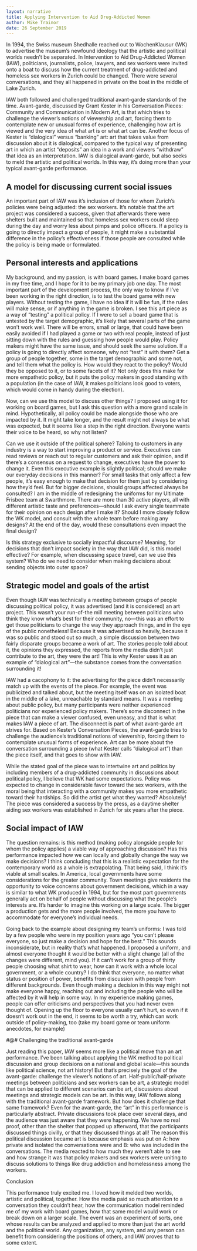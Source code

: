 ```yaml
---
layout: narrative
title: Applying Intervention to Aid Drug-Addicted Women
author: Mike Trainor
date: 26 September 2019
---
```


In 1994, the Swiss museum Shedhalle reached out to WochenKlausur (WK) to advertise the museum’s newfound ideology that the artistic and political worlds needn’t be separated.  In Intervention to Aid Drug-Addicted Women (IAW), politicians, journalists, police, lawyers, and sex workers were invited onto a boat to discuss how the current treatment of drug-addicted and homeless sex workers in Zurich could be changed.  There were several conversations, and they all happened in private on the boat in the middle of Lake Zurich.

IAW both followed and challenged traditional avant-garde standards of the time.  Avant-garde, discussed by Grant Kester in his Conversation Pieces: Community and Communication in Modern Art, is that which tries to challenge the viewer’s notions of viewership and art, forcing them to contemplate new or unusual forms of experience, challenging how art is viewed and the very idea of what art is or what art can be.  Another focus of Kester is “dialogical” versus “banking” art: art that takes value from discussion about it is dialogical, compared to the typical way of presenting art in which an artist “deposits” an idea in a work and viewers “withdraw” that idea as an interpretation.  IAW is dialogical avant-garde, but also seeks to meld the artistic and political worlds.  In this way, it’s doing more than your typical avant-garde performance.

## A model for discussing current social issues

An important part of IAW was it’s inclusion of those for whom Zurich’s policies were being adjusted: the sex workers.  It’s notable that the art project was considered a success, given that afterwards there were shelters built and maintained so that homeless sex workers could sleep during the day and worry less about pimps and police officers.  If a policy is going to directly impact a group of people, it might make a substantial difference in the policy’s effectiveness if those people are consulted while the policy is being made or formulated.

## Personal interests and applications

My background, and my passion, is with board games.  I make board games in my free time, and I hope for it to be my primary job one day.  The most important part of the development process, the only way to know if I’ve been working in the right direction, is to test the board game with new players.  Without testing the game, I have no idea if it will be fun, if the rules will make sense, or if anything in the game is broken.  I see this art piece as a way of “testing” a political policy.  If I were to sell a board game that is untested by the target demographic, it’s likely that several parts of the game won’t work well.  There will be errors, small or large, that could have been easily avoided if I had played a game or two with real people, instead of just sitting down with the rules and guessing how people would play.  Policy makers might have the same issue, and should seek the same solution.  If a policy is going to directly affect someone, why not “test” it with them?  Get a group of people together, some in the target demographic and some not, and tell them what the policy is.  How would they react to the policy?  Would they be opposed to it, or to some facets of it?  Not only does this make for more empathetic policy, but it puts the policy makers in good standing with a population (in the case of IAW, it makes politicians look good to voters, which would come in handy during the election).

Now, can we use this model to discuss other things?  I proposed using it for working on board games, but I ask this question with a more grand scale in mind.  Hypothetically, all policy could be made alongside those who are impacted by it.  It might take longer, and the result might not always be what was expected, but it seems like a step in the right direction.  Everyone wants their voice to be heard, so why not listen?

Can we use it outside of the political sphere?  Talking to customers in any industry is a way to start improving a product or service.  Executives can read reviews or reach out to regular customers and ask their opinion, and if there’s a consensus on a request to change, executives have the power to change it.  Even this executive example is slightly political; should we make our everyday decisions in this manner?  For small tasks that only affect a few people, it’s easy enough to make that decision for them just by considering how they’d feel.  But for bigger decisions, should groups affected always be consulted?  I am in the middle of redesigning the uniforms for my Ultimate Frisbee team at Swarthmore.  There are more than 30 active players, all with different artistic taste and preferences—should I ask every single teammate for their opinion on each design after I make it?  Should I more closely follow the WK model, and consult with the whole team before making any designs?  At the end of the day, would these consultations even impact the final design?

Is this strategy exclusive to socially impactful discourse?  Meaning, for decisions that don’t impact society in the way that IAW did, is this model effective?  For example, when discussing space travel, can we use this system?  Who do we need to consider when making decisions about sending objects into outer space?

## Strategic model and goals of the artist

Even though IAW was technically a meeting between groups of people discussing political policy, it was advertised (and it is considered) an art project.  This wasn’t your run-of-the mill meeting between politicians who think they know what’s best for their community, no—this was an effort to get those politicians to change the way they approach things, and in the eye of the public nonetheless!  Because it was advertised so heavily, because it was so public and stood out so much, a simple discussion between two fairly disparate groups became a work of art.  The stories people told about it, the opinions they expressed, the reports from the media didn’t just contribute to the art, they were the art!  This is why Kester uses it as an example of “dialogical art”—the substance comes from the conversation surrounding it!

IAW had a cacophony to it: the advertising for the piece didn’t necessarily match up with the events of the piece.  For example, the event was publicized and talked about, but the meeting itself was on an isolated boat in the middle of a lake, unreachable by standard means.  It was a meeting about public policy, but many participants were neither experienced politicians nor experienced policy makers.  There’s some disconnect in the piece that can make a viewer confused, even uneasy, and that is what makes IAW a piece of art.  The disconnect is part of what avant-garde art strives for.  Based on Kester’s Conversation Pieces, the avant-garde tries to challenge the audience’s traditional notions of viewership, forcing them to contemplate unusual forms of experience.  Art can be more about the conversation surrounding a piece (what Kester calls “dialogical art”) than the piece itself, and that goes to show with IAW.

While the stated goal of the piece was to intertwine art and politics by including members of a drug-addicted community in discussions about political policy, I believe that WK had some expectations.  Policy was expected to change in considerable favor toward the sex workers, with the moral being that interacting with a community makes you more empathetic toward their hardships.  So did the artist get what they wanted?  Absolutely!  The piece was considered a success by the press, as a daytime shelter aiding sex workers was established in Zurich for six years after the piece.

## Social impact of IAW

The question remains: is this method (making policy alongside people for whom the policy applies) a viable way of approaching discussion?  Has this performance impacted how we can locally and globally change the way we make decisions?  I think concluding that this is a realistic expectation for the contemporary world as a whole is extrapolating.  That being said, I think it’s viable at small scales.  In America, local governments have some considerations for the greater community.  Town meetings give residents the opportunity to voice concerns about government decisions, which in a way is similar to what WK produced in 1994, but for the most part governments generally act on behalf of people without discussing what the people’s interests are.  It’s harder to imagine this working on a large scale.  The bigger a production gets and the more people involved, the more you have to accommodate for everyone’s individual needs.

Going back to the example about designing my team’s uniforms: I was told by a few people who were in my position years ago “you can’t please everyone, so just make a decision and hope for the best.”  This sounds inconsiderate, but in reality that’s what happened.  I proposed a uniform, and almost everyone thought it would be better with a slight change (all of the changes were different, mind you).  If it can’t work for a group of thirty people choosing what shirt to wear, how can it work with a whole local government, or a whole country?  I do think that everyone, no matter what status or position of power, benefits from discussion with people from different backgrounds.  Even though making a decision in this way might not make everyone happy, reaching out and including the people who will be affected by it will help in some way.  In my experience making games, people can offer criticisms and perspectives that you had never even thought of.  Opening up the floor to everyone usually can’t hurt, so even if it doesn’t work out in the end, it seems to be worth a try, which can work outside of policy-making, too (take my board game or team uniform anecdotes, for example)

#@#  Challenging the traditional avant-garde

Just reading this paper, IAW seems more like a political move than an art performance.  I’ve been talking about applying the WK method to political discussion and group decisions on a national and global scale—this sounds like political science, not art history!  But that’s precisely the goal of the avant-garde: challenge the viewer’s notions of art.  Half-public/half-private meetings between politicians and sex workers can be art, a strategic model that can be applied to different scenarios can be art, discussions about meetings and strategic models can be art.  In this way, IAW follows along with the traditional avant-garde framework.  But how does it challenge that same framework?  Even for the avant-garde, the “art” in this performance is particularly abstract.  Private discussions took place over several days, and the audience was just aware that they were happening.  We have no real proof, other than the shelter that popped up afterward, that the participants discussed things civilly, or that they discussed things at all!  The reason this political discussion became art is because emphasis was put on A: how private and isolated the conversations were and B: who was included in the conversations.  The media reacted to how much they weren’t able to see and how strange it was that policy makers and sex workers were uniting to discuss solutions to things like drug addiction and homelessness among the workers.

Conclusion

This performance truly excited me.  I loved how it melded two worlds, artistic and political, together.  How the media paid so much attention to a conversation they couldn’t hear, how the communication model reminded me of my work with board games, how that same model would work or break down on a larger scale.  The event was an experiment of sorts, one whose results can be analyzed and applied to more than just the art world and the political world.  Any organization, any system, and any person can benefit from considering the positions of others, and IAW proves that to some extent.

